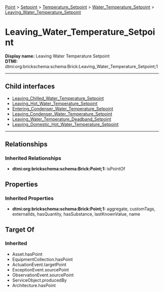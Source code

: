 [Point](../../../../Point.md) > [Setpoint](../../../Setpoint.md) > [Temperature_Setpoint](../../Temperature_Setpoint.md) > [Water_Temperature_Setpoint](../Water_Temperature_Setpoint.md) > [Leaving_Water_Temperature_Setpoint](#)
# Leaving_Water_Temperature_Setpoint

**Display name:** Leaving Water Temperature Setpoint<br />
**DTMI:** dtmi:org:brickschema:schema:Brick:Leaving_Water_Temperature_Setpoint;1

---


## Child interfaces
* [Leaving_Chilled_Water_Temperature_Setpoint](Leaving_Chilled_Water_Temperature_Setpoint.md)
* [Leaving_Hot_Water_Temperature_Setpoint](Leaving_Hot_Water_Temperature_Setpoint.md)
* [Entering_Condenser_Water_Temperature_Setpoint](Entering_Condenser_Water_Temperature_Setpoint.md)
* [Leaving_Condenser_Water_Temperature_Setpoint](Leaving_Condenser_Water_Temperature_Setpoint.md)
* [Leaving_Water_Temperature_Deadband_Setpoint](Leaving_Water_Temperature_Deadband_Setpoint.md)
* [Leaving_Domestic_Hot_Water_Temperature_Setpoint](../Hot_Water_Temperature_Setpoint/Domestic_Hot_Water_Temperature_Setpoint/Leaving_Domestic_Hot_Water_Temperature_Setpoint.md)

---
## Relationships
### Inherited Relationships
* **dtmi:org:brickschema:schema:Brick:Point;1:** isPointOf
## Properties
### Inherited Properties
* **dtmi:org:brickschema:schema:Brick:Point;1:** aggregate, customTags, externalIds, hasQuantity, hasSubstance, lastKnownValue, name
## Target Of
### Inherited
* Asset.hasPoint
* EquipmentCollection.hasPoint
* ActuationEvent.targetPoint
* ExceptionEvent.sourcePoint
* ObservationEvent.sourcePoint
* ServiceObject.producedBy
* Architecture.hasPoint
